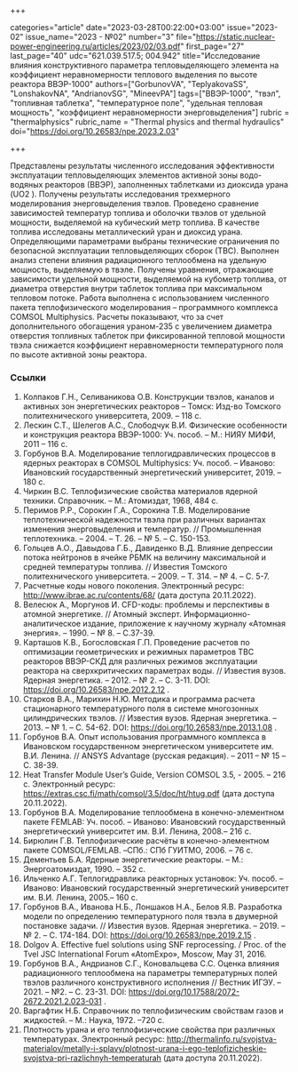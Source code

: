 +++

categories="article"
date="2023-03-28T00:22:00+03:00"
issue="2023-02"
issue_name="2023 - №02"
number="3"
file="https://static.nuclear-power-engineering.ru/articles/2023/02/03.pdf"
first_page="27"
last_page="40"
udc="621.039.517.5; 004.942"
title="Исследование влияния конструктивного параметра тепловыделяющего элемента на коэффициент неравномерности теплового выделения по высоте реактора ВВЭР-1000"
authors=["GorbunovVA", "TeplyakovaSS", "LonshakovNA", "AndrianovSG", "MineevPA"]
tags=["ВВЭР-1000", "твэл", "топливная таблетка", "температурное поле", "удельная тепловая мощность", "коэффициент неравномерности энерговыделения"]
rubric = "thermalphysics"
rubric_name = "Thermal physics and thermal hydraulics"
doi="https://doi.org/10.26583/npe.2023.2.03"

+++

Представлены результаты численного исследования эффективности эксплуатации тепловыделяющих элементов активной зоны водо-водяных реакторов (ВВЭР), заполненных таблетками из диоксида урана (UO2 ). Получены результаты исследования трехмерного моделирования энерговыделения твэлов. Проведено сравнение зависимостей температур топлива и оболочки твэлов от удельной мощности, выделяемой на кубический метр топлива. В качестве топлива исследованы металлический уран и диоксид урана. Определяющими параметрами выбраны технические ограничения по безопасной эксплуатации тепловыделяющих сборок (ТВС). Выполнен анализ степени влияния радиационного теплообмена на удельную мощность, выделяемую в твэле. Получены уравнения, отражающие зависимости удельной мощности, выделяемой на кубометр топлива, от диаметра отверстия внутри таблеток топлива при максимальном тепловом потоке. Работа выполнена с использованием численного пакета теплофизического моделирования – программного комплекса COMSOL Multiphysics. Расчеты показывают, что за счет дополнительного обогащения ураном-235 с увеличением диаметра отверстия топливных таблеток при фиксированной тепловой мощности твэла снижается коэффициент неравномерности температурного поля по высоте активной зоны реактора.

### Ссылки

1. Колпаков Г.Н., Селиваникова О.В. Конструкции твэлов, каналов и активных зон энергетических реакторов – Томск: Изд-во Томского политехнического университета, 2009. – 118 с.
2. Лескин С.Т., Шелегов А.С., Слободчук В.И. Физические особенности и конструкция реактора ВВЭР-1000: Уч. пособ. – М.: НИЯУ МИФИ, 2011 – 116 с.
3. Горбунов В.А. Моделирование теплогидравлических процессов в ядерных реакторах в COMSOL Multiphysics: Уч. пособ. – Иваново: Ивановский государственный энергетический университет, 2019. – 180 с.
4. Чиркин В.С. Теплофизические свойства материалов ядерной техники. Справочник. – М.: Атомиздат, 1968, 484 с.
5. Перимов Р.Р., Сорокин Г.А., Сорокина Т.В. Моделирование теплотехнической надежности твэла при различных вариантах изменения энерговыделения и температур. // Промышленная теплотехника. – 2004. – Т. 26. – № 5. – С. 150-153.
6. Гольцев А.О., Давыдова Г.Б., Давиденко В.Д. Влияние депрессии потока нейтронов в ячейке РБМК на величину максимальной и средней температуры топлива. // Известия Томского политехнического университета. – 2009. – Т. 314. – № 4. – С. 5-7.
7. Расчетные коды нового поколения. Электронный ресурс: http://www.ibrae.ac.ru/contents/68/ (дата доступа 20.11.2022).
8. Велесюк А., Моргунов И. CFD-коды: проблемы и перспективы в атомной энергетике. // Атомный эксперт. Информационно-аналитическое издание, приложение к научному журналу «Атомная энергия». – 1990. – № 8. – С.37-39.
9. Карташов К.В., Богословская Г.П. Проведение расчетов по оптимизации геометрических и режимных параметров ТВС реакторов ВВЭР-СКД для различных режимов эксплуатации реактора на сверхкритических параметрах воды. // Известия вузов. Ядерная энергетика. – 2012. – № 2. – C. 3-11. DOI: https://doi.org/10.26583/npe.2012.2.12 .
10. Старков В.А., Марихин Н.Ю. Методика и программа расчета стационарного температурного поля в системе многозонных цилиндрических твэлов. // Известия вузов. Ядерная энергетика. – 2013. – № 1. – С. 54-62. DOI: https://doi.org/10.26583/npe.2013.1.08 .
11. Горбунов В.А. Опыт использования программного комплекса в Ивановском государственном энергетическом университете им. В.И. Ленина. // ANSYS Advantage (русская редакция). – 2011 – № 15 – С. 38-39.
12. Heat Transfer Module User’s Guide, Version COMSOL 3.5, - 2005. – 216 c. Электронный ресурс: https://extras.csc.fi/math/comsol/3.5/doc/ht/htug.pdf (дата доступа 20.11.2022).
13. Горбунов В.А. Моделирование теплообмена в конечно-элементном пакете FEMLAB: Уч. пособ. – Иваново: Ивановский государственный энергетический университет им. В.И. Ленина, 2008.– 216 с.
14. Бирюлин Г.В. Теплофизические расчёты в конечно-элементном пакете COMSOL/FEMLAB. –СПб.: СПб ГУИТМО, 2006. – 76 с.
15. Дементьев Б.А. Ядерные энергетические реакторы. – М.: Энергоатомиздат, 1990. – 352 с.
16. Ильченко А.Г. Теплогидравлика реакторных установок: Уч. пособ. –Иваново: Ивановский государственный энергетический университет им. В.И. Ленина, 2005.– 160 с.
17. Горбунов В.А., Иванова Н.Б., Лоншаков Н.А., Белов Я.В. Разработка модели по определению температурного поля твэла в двумерной постановке задачи. // Известия вузов. Ядерная энергетика. – 2019. – № 2. – С. 174-184. DOI: https://doi.org/10.26583/npe.2019.2.15 .
18. Dolgov A. Effective fuel solutions using SNF reprocessing. / Proc. of the Tvel JSC International Forum «AtomExpo», Moscow, May 31, 2016.
19. Горбунов В.А., Андрианов С.Г., Коновальцева С.С. Оценка влияния радиационного теплообмена на параметры температурных полей твэлов различного конструктивного исполнения // Вестник ИГЭУ. – 2021. – №2. – С. 23-31. DOI: https://doi.org/10.17588/2072-2672.2021.2.023-031 .
20. Варгафтик Н.Б. Справочник по теплофизическим свойствам газов и жидкостей. – М.: Наука, 1972. –720 с.
21. Плотность урана и его теплофизические свойства при различных температурах. Электронный ресурс: http://thermalinfo.ru/svojstva-materialov/metally-i-splavy/plotnost-urana-i-ego-teplofizicheskie-svojstva-pri-razlichnyh-temperaturah (дата доступа 20.11.2022).